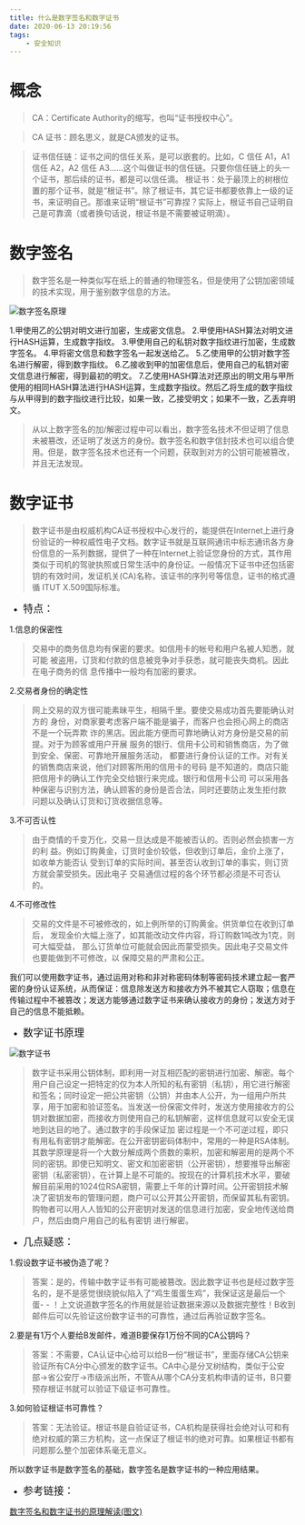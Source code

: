```yaml
---
title: 什么是数字签名和数字证书
date: 2020-06-13 20:19:56
tags:
    - 安全知识
---
```


# 概念
>CA：Certificate Authority的缩写，也叫“证书授权中心”。

>CA 证书：顾名思义，就是CA颁发的证书。

<!--more-->

>证书信任链：证书之间的信任关系，是可以嵌套的。比如，C 信任 A1，A1 信任 A2，A2 信任 A3......这个叫做证书的信任链。只要你信任链上的头一个证书，那后续的证书，都是可以信任滴。
根证书：处于最顶上的树根位置的那个证书，就是“根证书”。除了根证书，其它证书都要依靠上一级的证书，来证明自己。那谁来证明“根证书”可靠捏？实际上，根证书自己证明自己是可靠滴（或者换句话说，根证书是不需要被证明滴）。

# 数字签名

>数字签名是一种类似写在纸上的普通的物理签名，但是使用了公钥加密领域的技术实现，用于鉴别数字信息的方法。


![数字签名原理](数字签名原理.jpg)

1.甲使用乙的公钥对明文进行加密，生成密文信息。
2.甲使用HASH算法对明文进行HASH运算，生成数字指纹。
3.甲使用自己的私钥对数字指纹进行加密，生成数字签名。
4.甲将密文信息和数字签名一起发送给乙。
5.乙使用甲的公钥对数字签名进行解密，得到数字指纹。
6.乙接收到甲的加密信息后，使用自己的私钥对密文信息进行解密，得到最初的明文。
7.乙使用HASH算法对还原出的明文用与甲所使用的相同HASH算法进行HASH运算，生成数字指纹。然后乙将生成的数字指纹与从甲得到的数字指纹进行比较，如果一致，乙接受明文；如果不一致，乙丢弃明文。

>从以上数字签名的加/解密过程中可以看出，数字签名技术不但证明了信息未被篡改，还证明了发送方的身份。数字签名和数字信封技术也可以组合使用。但是，数字签名技术也还有一个问题，获取到对方的公钥可能被篡改，并且无法发现。


# 数字证书

>数字证书是由权威机构CA证书授权中心发行的，能提供在Internet上进行身份验证的一种权威性电子文档。数字证书就是互联网通讯中标志通讯各方身份信息的一系列数据，提供了一种在Internet上验证您身份的方式，其作用类似于司机的驾驶执照或日常生活中的身份证。一般情况下证书中还包括密钥的有效时间，发证机关(CA)名称，该证书的序列号等信息，证书的格式遵循 ITUT X.509国际标准。

* <font size=4>特点：</font>

1.信息的保密性
>交易中的商务信息均有保密的要求。如信用卡的帐号和用户名被人知悉，就可能 被盗用，订货和付款的信息被竞争对手获悉，就可能丧失商机。因此在电子商务的信 息传播中一般均有加密的要求。

2.交易者身份的确定性
>网上交易的双方很可能素昧平生，相隔千里。要使交易成功首先要能确认对方的 身份，对商家要考虑客户端不能是骗子，而客户也会担心网上的商店不是一个玩弄欺 诈的黑店。因此能方便而可靠地确认对方身份是交易的前提。对于为顾客或用户开展 服务的银行、信用卡公司和销售商店，为了做到安全、保密、可靠地开展服务活动， 都要进行身份认证的工作。对有关的销售商店来说，他们对顾客所用的信用卡的号码 是不知道的，商店只能把信用卡的确认工作完全交给银行来完成。银行和信用卡公司 可以采用各种保密与识别方法，确认顾客的身份是否合法，同时还要防止发生拒付款 问题以及确认订货和订货收据信息等。

3.不可否认性
>由于商情的千变万化，交易一旦达成是不能被否认的。否则必然会损害一方的利 益。例如订购黄金，订货时金价较低，但收到订单后，金价上涨了，如收单方能否认 受到订单的实际时间，甚至否认收到订单的事实，则订货方就会蒙受损失。因此电子 交易通信过程的各个环节都必须是不可否认的。

4.不可修改性
>交易的文件是不可被修改的，如上例所举的订购黄金。供货单位在收到订单后， 发现金价大幅上涨了，如其能改动文件内容，将订购数1吨改为1克，则可大幅受益， 那么订货单位可能就会因此而蒙受损失。因此电子交易文件也要能做到不可修改，以 保障交易的严肃和公正。


我们可以使用数字证书，通过运用对称和非对称密码体制等密码技术建立起一套严密的身份认证系统，从而保证：信息除发送方和接收方外不被其它人窃取；信息在传输过程中不被篡改；发送方能够通过数字证书来确认接收方的身份；发送方对于自己的信息不能抵赖。


* <font size=4>数字证书原理</font>

![数字证书](数字证书.png)

>数字证书采用公钥体制，即利用一对互相匹配的密钥进行加密、解密。每个用户自己设定一把特定的仅为本人所知的私有密钥（私钥），用它进行解密和签名；同时设定一把公共密钥（公钥）并由本人公开，为一组用户所共享，用于加密和验证签名。当发送一份保密文件时，发送方使用接收方的公钥对数据加密，而接收方则使用自己的私钥解密，这样信息就可以安全无误地到达目的地了。通过数字的手段保证加 密过程是一个不可逆过程，即只有用私有密钥才能解密。在公开密钥密码体制中，常用的一种是RSA体制。其数学原理是将一个大数分解成两个质数的乘积，加密和解密用的是两个不同的密钥。即使已知明文、密文和加密密钥（公开密钥），想要推导出解密密钥（私密密钥），在计算上是不可能的。按现在的计算机技术水平，要破解目前采用的1024位RSA密钥，需要上千年的计算时间。公开密钥技术解决了密钥发布的管理问题，商户可以公开其公开密钥，而保留其私有密钥。购物者可以用人人皆知的公开密钥对发送的信息进行加密，安全地传送给商户，然后由商户用自己的私有密钥 进行解密。


* <font size=4>几点疑惑：</font>

1.假设数字证书被伪造了呢？
>答案：是的，传输中数字证书有可能被篡改。因此数字证书也是经过数字签名的，是不是感觉很绕貌似陷入了“鸡生蛋蛋生鸡”，我保证这是最后一个蛋- - ！上文说道数字签名的作用就是验证数据来源以及数据完整性！B收到邮件后可以先验证这份数字证书的可靠性，通过后再验证数字签名。

2.要是有1万个人要给B发邮件，难道B要保存1万份不同的CA公钥吗？
>答案：不需要，CA认证中心给可以给B一份“根证书”，里面存储CA公钥来验证所有CA分中心颁发的数字证书。CA中心是分叉树结构，类似于公安部->省公安厅->市级派出所，不管A从哪个CA分支机构申请的证书，B只要预存根证书就可以验证下级证书可靠性。

3.如何验证根证书可靠性？
>答案：无法验证。根证书是自验证证书，CA机构是获得社会绝对认可和有绝对权威的第三方机构，这一点保证了根证书的绝对可靠。如果根证书都有问题那么整个加密体系毫无意义。


所以数字证书是数字签名的基础，数字签名是数字证书的一种应用结果。

* <font size=4>参考链接：</font>

[数字签名和数字证书的原理解读(图文)](https://blog.csdn.net/qq_26566331/article/details/88185652)


